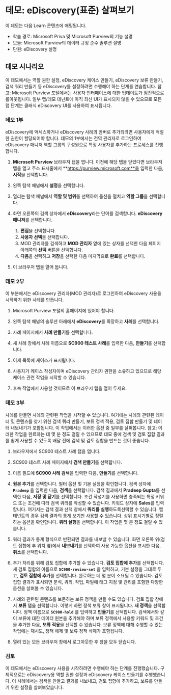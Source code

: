 <!---
---
데모: 제목: 'eDiscovery 살펴보기' 학습 경로/모듈/단원: '학습 경로: Microsoft Priva 및 Microsoft Purview의 기능 설명, 모듈 3: Microsoft Purview의 데이터 규정 준수 솔루션 설명, 단원 2: eDiscovery 설명'
---
--->

# 데모: eDiscovery(표준) 살펴보기

이 데모는 다음 Learn 콘텐츠에 매핑됩니다.

- 학습 경로: Microsoft Priva 및 Microsoft Purview의 기능 설명
- 모듈: Microsoft Purview의 데이터 규정 준수 솔루션 설명
- 단원:  eDiscovery 설명

## 데모 시나리오

이 데모에서는 역할 권한 설정, eDiscovery 케이스 만들기, eDiscovery 보류 만들기, 검색 쿼리 만들기 등 eDiscovery를 설정하려면 수행해야 하는 단계를 연습합니다.  참고: Microsoft Purview 포털에서는 사용자 인터페이스에 대한 업데이트가 점진적으로 롤아웃됩니다. 일부 랩/데모 테넌트에 아직 최신 UI가 표시되지 않을 수 있으므로 모든 랩 단계는 클래식 eDiscovery UI를 사용하여 표시됩니다.

### 데모 1부

eDiscovery에 액세스하거나 eDiscovery 사례의 멤버로 추가되려면 사용자에게 적절한 권한이 할당되어야 합니다. 데모의 1부에서는 전역 관리자로 로그인하여 eDiscovery 매니저 역할 그룹의 구성원으로 특정 사용자를 추가하는 프로세스를 진행합니다.

1. **Microsoft Purview** 브라우저 탭을 엽니다. 이전에 해당 탭을 닫았다면 브라우저 탭을 열고 주소 표시줄에서 **https://purview.microsoft.com**을 입력한 다음, **시작**을 선택합니다.  
1. 왼쪽 탐색 패널에서 **설정**을 선택합니다.
1. 열리는 탐색 패널에서 **역할 및 범위**를 선택하여 옵션을 펼치고 **역할 그룹**을 선택합니다.
1. 화면 오른쪽의 검색 상자에서 **eDiscovery**라는 단어를 검색합니다.  **eDiscovery 매니저**를 선택합니다.
    1. **편집**을 선택합니다.
    1. **사용자 선택**을 선택합니다.
    1. MOD 관리자를 검색하고 **MOD 관리자** 옆에 있는 상자를 선택한 다음 페이지 아래쪽의 **선택** 버튼을 선택합니다.
    1. **다음**을 선택하고 **저장**을 선택한 다음 마지막으로 **완료**를 선택합니다.

1. 이 브라우저 탭을 열어 둡니다.

### 데모 2부

이 부분에서는 eDiscovery 관리자(MOD 관리자)로 로그인하여 eDiscovery 사용을 시작하기 위한 사례를 만듭니다.

1. Microsoft Purview 포털의 홈페이지에 있어야 합니다.

1. 왼쪽 탐색 패널의 솔루션 아래에서 **eDiscovery**를 확장하고 **사례**를 선택합니다.

1. 사례 페이지에서 **사례 만들기**를 선택합니다.

1. 새 사례 창에서 사례 이름으로 **SC900 테스트 사례**를 입력한 다음, **만들기**를 선택합니다.

1. 이제 목록에 케이스가 표시됩니다.

1. 사용자가 케이스 작성자이며 eDiscovery 관리자 권한을 소유하고 있으므로 해당 케이스 관련 작업을 시작할 수 있습니다.  

1. 후속 작업에서 사용할 것이므로 이 브라우저 탭을 열어 두세요.

### 데모 3부

사례를 만들면 사례와 관련된 작업을 시작할 수 있습니다. 여기에는 사례와 관련된 데이터 및 콘텐츠를 찾기 위한 검색 쿼리 만들기, 보류 정책 적용, 검토 집합 만들기 및 데이터 내보내기가 포함됩니다. 이 작업에서는 이러한 옵션 중 일부를 살펴봅니다. 참고: 이러한 작업을 완료하는 데 몇 분 정도 걸릴 수 있으므로 데모 중에 검색 및 검토 집합 결과를 쉽게 사용할 수 있도록 배달 전에 검색 및 검토 집합을 만드는 것이 좋습니다.  

1. 브라우저에서 SC900 테스트 사례 탭을 엽니다.

1. SC900 테스트 사례 페이지에서 **검색 만들기**를 선택합니다.

1. 이름 필드에 **SC900 사례 검색**을 입력한 다음, **만들기**를 선택합니다.

1. **원본 추가**를 선택합니다. 필터 옵션 및 기본 설정을 확인합니다. 검색 상자에 **`Pradeep`** 을 입력한 다음, **검색**을 선택합니다. 검색 결과에서 **Pradeep Gupta**를 선택한 다음, **저장 및 닫기**를 선택합니다. 조건 작성기를 사용하면 충족되는 특정 키워드 또는 조건에 따라 검색 쿼리를 작성할 수 있습니다. 키워드 상자에 **Sales**를 입력합니다. 여기서는 검색 결과 선택 창에서 **쿼리를 실행**하도록선택할 수 있습니다. 랩 테넌트의 경우 검색 결과의 통계 보기만 사용할 수 있습니다. 상위 표시기별로 정렬하는 옵션을 확인합니다. **쿼리 실행**을 선택합니다.  이 작업은 몇 분 정도 걸릴 수 있습니다.

1. 쿼리 결과가 통계 형식으로 반환되면 결과를 내보낼 수 있습니다.  화면 오른쪽 위(검토 집합에 추 위치 옆)에서 **내보내기**를 선택하여 사용 가능한 옵션을 표시한 다음, **취소**를 선택합니다.

1. 추가 처리를 위해 검토 집합에 추가할 수 있습니다.  **검토 집합에 추가**를 선택합니다. 새 검토 집합의 이름으로 **`SC900-review-set`** 을 입력하고, 기본 설정을 그대로 두고, **검토 집합에 추가**를 선택합니다. 완료하는 데 몇 분이 소요될 수 있습니다. 검토 집합 결과가 표시되면 분석, 쿼리, 작업, 파일에 태그 지정 및 관리를 포함한 다양한 옵션을 살펴볼 수 있습니다.

1. 사례와 관련된 콘텐츠를 보존하는 보류 정책을 만들 수도 있습니다. 검토 집합 창에서 **보류** 탭을 선택합니다.  이렇게 하면 정책 보류 창이 표시됩니다. **새 정책**을 선택합니다.  정책 이름으로 **`SC900-hold`** 를 입력하고 **만들기**를 선택합니다.  검색에서와 같이 보류에 대한 데이터 원본을 추가해야 하며 보류 정책에서 사용할 키워드 및 조건을 추가한 다음, **보류 적용**을 선택할 수 있습니다.  보류 정책에 대해 수행할 수 있는 작업에는 재시도, 정책 해제 및 보류 정책 삭제가 포함됩니다.

1. 열려 있는 모든 브라우저 창에서 로그아웃한 후 창을 모두 닫습니다.

### 검토

이 데모에서는 eDiscovery 사용을 시작하려면 수행해야 하는 단계를 진행했습니다. 구체적으로는 eDiscovery용 역할 권한 설정과 eDiscovery 케이스 만들기를 수행했습니다.  이 사례에서는 검색을 만들고 결과를 내보내고, 검토 집합에 추가하고, 보류를 만들기 위한 설정을 살펴보았습니다.
